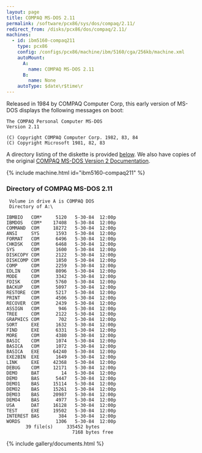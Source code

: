 ```yaml
---
layout: page
title: COMPAQ MS-DOS 2.11
permalink: /software/pcx86/sys/dos/compaq/2.11/
redirect_from: /disks/pcx86/dos/compaq/2.11/
machines:
  - id: ibm5160-compaq211
    type: pcx86
    config: /configs/pcx86/machine/ibm/5160/cga/256kb/machine.xml
    autoMount:
      A:
        name: COMPAQ MS-DOS 2.11
      B:
        name: None
    autoType: $date\r$time\r
---
```


Released in 1984 by COMPAQ Computer Corp, this early version of MS-DOS displays the following messages on boot:

    The COMPAQ Personal Computer MS-DOS                                             
    Version 2.11                                                                    
                                                                                    
    (C) Copyright COMPAQ Computer Corp. 1982, 83, 84                                
    (C) Copyright Microsoft 1981, 82, 83                                            

A directory listing of the diskette is provided [below](#directory-of-compaq-ms-dos-211).
We also have copies of the original [COMPAQ MS-DOS Version 2 Documentation](#documents).

{% include machine.html id="ibm5160-compaq211" %}

### Directory of COMPAQ MS-DOS 2.11

     Volume in drive A is COMPAQ DOS
     Directory of A:\

    IBMBIO   COM*     5120   5-30-84  12:00p
    IBMDOS   COM*    17408   5-30-84  12:00p
    COMMAND  COM     18272   5-30-84  12:00p
    ANSI     SYS      1593   5-30-84  12:00p
    FORMAT   COM      6496   5-30-84  12:00p
    CHKDSK   COM      6468   5-30-84  12:00p
    SYS      COM      1600   5-30-84  12:00p
    DISKCOPY COM      2122   5-30-84  12:00p
    DISKCOMP COM      1850   5-30-84  12:00p
    COMP     COM      2259   5-30-84  12:00p
    EDLIN    COM      8096   5-30-84  12:00p
    MODE     COM      3342   5-30-84  12:00p
    FDISK    COM      5760   5-30-84  12:00p
    BACKUP   COM      5097   5-30-84  12:00p
    RESTORE  COM      5217   5-30-84  12:00p
    PRINT    COM      4506   5-30-84  12:00p
    RECOVER  COM      2439   5-30-84  12:00p
    ASSIGN   COM       946   5-30-84  12:00p
    TREE     COM      2122   5-30-84  12:00p
    GRAPHICS COM       702   5-30-84  12:00p
    SORT     EXE      1632   5-30-84  12:00p
    FIND     EXE      6331   5-30-84  12:00p
    MORE     COM      4380   5-30-84  12:00p
    BASIC    COM      1074   5-30-84  12:00p
    BASICA   COM      1072   5-30-84  12:00p
    BASICA   EXE     64240   5-30-84  12:00p
    EXE2BIN  EXE      1649   5-30-84  12:00p
    LINK     EXE     42368   5-30-84  12:00p
    DEBUG    COM     12171   5-30-84  12:00p
    DEMO     BAT        14   5-30-84  12:00p
    DEMO     BAS      5447   5-30-84  12:00p
    DEMO1    BAS     15114   5-30-84  12:00p
    DEMO2    BAS     15261   5-30-84  12:00p
    DEMO3    BAS     20987   5-30-84  12:00p
    DEMO4    BAS      4977   5-30-84  12:00p
    USA      DAT     16128   5-30-84  12:00p
    TEST     EXE     19502   5-30-84  12:00p
    INTEREST BAS       384   5-30-84  12:00p
    WORDS             1306   5-30-84  12:00p
           39 file(s)     335452 bytes
                            7168 bytes free

<!-- Documentation -->

{% include gallery/documents.html %}
